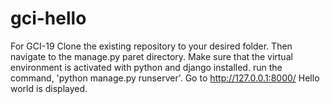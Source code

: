 # gci-hello
For GCI-19
Clone the existing repository to your desired folder.
Then navigate to the manage.py paret directory.
Make sure that the virtual environment is activated with python and django installed.
run the command, 'python manage.py runserver'.
Go to http://127.0.0.1:8000/ 
Hello world is displayed.
